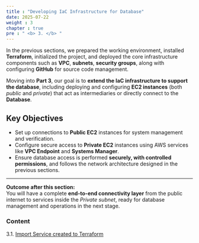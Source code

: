 ```yaml
---
title : "Developing IaC Infrastructure for Database"
date: 2025-07-22
weight : 3
chapter : true
pre : " <b> 3. </b> "
---
```


In the previous sections, we prepared the working environment, installed **Terraform**, initialized the project, and deployed the core infrastructure components such as **VPC**, **subnets**, **security groups**, along with configuring **GitHub** for source code management.  

Moving into **Part 3**, our goal is to **extend the IaC infrastructure to support the database**, including deploying and configuring **EC2 instances** (both *public* and *private*) that act as intermediaries or directly connect to the **Database**.

## Key Objectives

- Set up connections to **Public EC2** instances for system management and verification.  
- Configure secure access to **Private EC2** instances using AWS services like **VPC Endpoint** and **Systems Manager**.  
- Ensure database access is performed **securely, with controlled permissions**, and follows the network architecture designed in the previous sections.  

---
 **Outcome after this section:**  
You will have a complete **end-to-end connectivity layer** from the public internet to services inside the *Private subnet*, ready for database management and operations in the next stage.

### Content
3.1. [Import Service created to Terraform](3.1-import-services/) 
